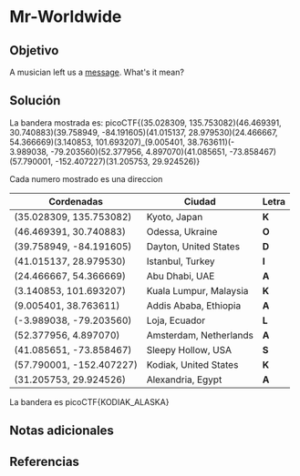 # Mr-Worldwide 

## Objetivo
A musician left us a [message](https://jupiter.challenges.picoctf.org/static/d5570d48262dbba2a31f2a940409ad9d/message.txt). What's it mean?

## Solución

La bandera mostrada es: 
picoCTF{(35.028309, 135.753082)(46.469391, 30.740883)(39.758949, -84.191605)(41.015137, 28.979530)(24.466667, 54.366669)(3.140853, 101.693207)_(9.005401, 38.763611)(-  
3.989038, -79.203560)(52.377956, 4.897070)(41.085651, -73.858467)(57.790001, -152.407227)(31.205753, 29.924526)}

Cada numero mostrado es una direccion

|Cordenadas|Ciudad|Letra|
|---|---|---|
|(35.028309, 135.753082)|Kyoto, Japan|**K**|
|(46.469391, 30.740883)|Odessa, Ukraine|**O**|
|(39.758949, -84.191605)|Dayton, United States|**D**|
|(41.015137, 28.979530)|Istanbul, Turkey|**I**|
|(24.466667, 54.366669)|Abu Dhabi, UAE|**A**|
|(3.140853, 101.693207)|Kuala Lumpur, Malaysia|**K**|
|(9.005401, 38.763611)|Addis Ababa, Ethiopia|**A**|
|(-3.989038, -79.203560)|Loja, Ecuador|**L**|
|(52.377956, 4.897070)|Amsterdam, Netherlands|**A**|
|(41.085651, -73.858467)|Sleepy Hollow, USA|**S**|
|(57.790001, -152.407227)|Kodiak, United States|**K**|
|(31.205753, 29.924526)|Alexandria, Egypt|**A**|

La bandera es picoCTF{KODIAK_ALASKA}
## Notas adicionales


## Referencias